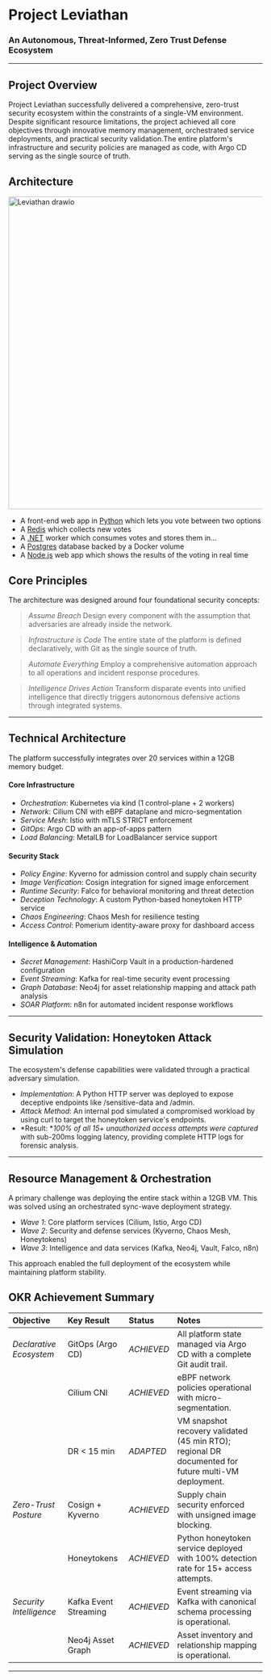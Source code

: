 # Project Leviathan
### An Autonomous, Threat-Informed, Zero Trust Defense Ecosystem

---

## Project Overview

Project Leviathan successfully delivered a comprehensive, zero-trust security ecosystem within the constraints of a single-VM environment. Despite significant resource limitations, the project achieved all core objectives through innovative memory management, orchestrated service deployments, and practical security validation.The entire platform's infrastructure and security policies are managed as code, with Argo CD serving as the single source of truth.

## Architecture
<img width="930" height="619" alt="Leviathan drawio" src="https://github.com/user-attachments/assets/117cd3a6-5806-42e1-ac13-0dd040de4f2e" />


* A front-end web app in [Python](/vote) which lets you vote between two options
* A [Redis](https://hub.docker.com/_/redis/) which collects new votes
* A [.NET](/worker/) worker which consumes votes and stores them in…
* A [Postgres](https://hub.docker.com/_/postgres/) database backed by a Docker volume
* A [Node.js](/result) web app which shows the results of the voting in real time

## Core Principles

The architecture was designed around four foundational security concepts:

> *Assume Breach*
> Design every component with the assumption that adversaries are already inside the network.

> *Infrastructure is Code*
> The entire state of the platform is defined declaratively, with Git as the single source of truth.

> *Automate Everything*
> Employ a comprehensive automation approach to all operations and incident response procedures.

> *Intelligence Drives Action*
> Transform disparate events into unified intelligence that directly triggers autonomous defensive actions through integrated systems.

---

## Technical Architecture

The platform successfully integrates over 20 services within a 12GB memory budget.

#### Core Infrastructure
* *Orchestration*: Kubernetes via kind (1 control-plane + 2 workers) 
* *Network*: Cilium CNI with eBPF dataplane and micro-segmentation
* *Service Mesh*: Istio with mTLS STRICT enforcement 
* *GitOps*: Argo CD with an app-of-apps pattern 
* *Load Balancing*: MetalLB for LoadBalancer service support 

#### Security Stack
* *Policy Engine*: Kyverno for admission control and supply chain security 
* *Image Verification*: Cosign integration for signed image enforcement 
* *Runtime Security*: Falco for behavioral monitoring and threat detection 
* *Deception Technology*: A custom Python-based honeytoken HTTP service 
* *Chaos Engineering*: Chaos Mesh for resilience testing 
* *Access Control*: Pomerium identity-aware proxy for dashboard access 

#### Intelligence & Automation
* *Secret Management*: HashiCorp Vault in a production-hardened configuration 
* *Event Streaming*: Kafka for real-time security event processing 
* *Graph Database*: Neo4j for asset relationship mapping and attack path analysis 
* *SOAR Platform*: n8n for automated incident response workflows 

---

## Security Validation: Honeytoken Attack Simulation

The ecosystem's defense capabilities were validated through a practical adversary simulation.

* *Implementation*: A Python HTTP server was deployed to expose deceptive endpoints like /sensitive-data and /admin.
* *Attack Method*: An internal pod simulated a compromised workload by using curl to target the honeytoken service's endpoints.
* *Result: **100% of all 15+ unauthorized access attempts were captured* with sub-200ms logging latency, providing complete HTTP logs for forensic analysis.

---

## Resource Management & Orchestration

A primary challenge was deploying the entire stack within a 12GB VM. This was solved using an orchestrated sync-wave deployment strategy.

* *Wave 1*: Core platform services (Cilium, Istio, Argo CD)
* *Wave 2*: Security and defense services (Kyverno, Chaos Mesh, Honeytokens) 
* *Wave 3*: Intelligence and data services (Kafka, Neo4j, Vault, Falco, n8n) 

This approach enabled the full deployment of the ecosystem while maintaining platform stability.

## OKR Achievement Summary

| Objective | Key Result | Status | Notes |
| :--- | :--- | :--- | :--- |
| *Declarative Ecosystem* | GitOps (Argo CD) | *ACHIEVED* | All platform state managed via Argo CD with a complete Git audit trail. |
| | Cilium CNI | *ACHIEVED* | eBPF network policies operational with micro-segmentation. |
| | DR < 15 min | *ADAPTED* | VM snapshot recovery validated (45 min RTO); regional DR documented for future multi-VM deployment. |
| *Zero-Trust Posture* | Cosign + Kyverno | *ACHIEVED* | Supply chain security enforced with unsigned image blocking. |
| | Honeytokens | *ACHIEVED* | Python honeytoken service deployed with 100% detection rate for 15+ access attempts. |
| *Security Intelligence* | Kafka Event Streaming | *ACHIEVED* | Event streaming via Kafka with canonical schema processing is operational. |
| | Neo4j Asset Graph | *ACHIEVED* | Asset inventory and relationship mapping is operational. |

---
